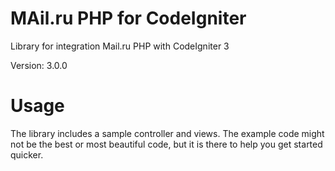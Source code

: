 # MAil.ru PHP for CodeIgniter
Library for integration Mail.ru PHP with CodeIgniter 3

Version: 3.0.0

# Usage

The library includes a sample controller and views. The example code might not be the best or most beautiful code, but it is there to help you get started quicker.
